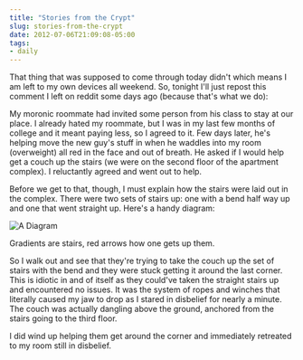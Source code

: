 ```yaml
---
title: "Stories from the Crypt"
slug: stories-from-the-crypt
date: 2012-07-06T21:09:08-05:00
tags:
- daily
---
```

That thing that was supposed to come through today didn't which means I am left to my own devices all weekend. So, tonight I'll just repost this comment I left on reddit some days ago (because that's what we do):

My moronic roommate had invited some person from his class to stay at our place. I already hated my roommate, but I was in my last few months of college and it meant paying less, so I agreed to it.
Few days later, he's helping move the new guy's stuff in when he waddles into my room (overweight) all red in the face and out of breath. He asked if I would help get a couch up the stairs (we were on the second floor of the apartment complex). I reluctantly agreed and went out to help.

Before we get to that, though, I must explain how the stairs were laid out in the complex. There were two sets of stairs up: one with a bend half way up and one that went straight up. Here's a handy diagram:

![](http://i.imgur.com/1XpZX.jpg "A Diagram")

Gradients are stairs, red arrows how one gets up them.
 
So I walk out and see that they're trying to take the couch up the set of stairs with the bend and they were stuck getting it around the last corner. This is idiotic in and of itself as they could've taken the straight stairs up and encountered no issues. It was the system of ropes and winches that literally caused my jaw to drop as I stared in disbelief for nearly a minute. The couch was actually dangling above the ground, anchored from the stairs going to the third floor.

I did wind up helping them get around the corner and immediately retreated to my room still in disbelief.
